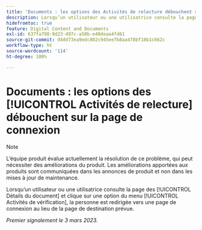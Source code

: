 ```yaml
---
title: 'Documents : les options des Activités de relecture débouchent sur la page de connexion'
description: Lorsqu’un utilisateur ou une utilisatrice consulte la page des Détails du document et clique sur une option du menu Activités de relecture, la personne est redirigée vers une page de connexion au lieu de la page de destination prévue.
hidefromtoc: true
feature: Digital Content and Documents
exl-id: 637fa798-9d23-497c-a50b-e40deaa4fd61
source-git-commit: d4dd73ea9edc802c945ee7b8aa478bf18b1c662c
workflow-type: ht
source-wordcount: '114'
ht-degree: 100%

---
```


# Documents : les options des [!UICONTROL Activités de relecture] débouchent sur la page de connexion

<!--This article is on WF and WFP TOCs-->
<!--Converted to story-->

>[!NOTE]
>
>L’équipe produit évalue actuellement la résolution de ce problème, qui peut nécessiter des améliorations du produit. Les améliorations apportées aux produits sont communiquées dans les annonces de produit et non dans les mises à jour de maintenance.

Lorsqu’un utilisateur ou une utilisatrice consulte la page des [!UICONTROL Détails du document] et clique sur une option du menu [!UICONTROL Activités de vérification], la personne est redirigée vers une page de connexion au lieu de la page de destination prévue.

_Premier signalement le 3 mars 2023._
